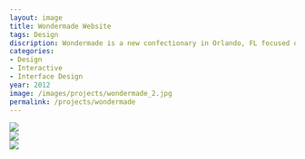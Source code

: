 ```yaml
---
layout: image
title: Wondermade Website
tags: Design
discription: Wondermade is a new confectionary in Orlando, FL focused on superior marshmallows in a variety of flavors including blueberry, pumpkin, and Guinness. The company approached me to design an e-commerce site to sell their marshmallows. Working off the existing branding (from <a href="http://theheadsofstate.com/">The Heads of State</A>), we created a fun, textured site that reflects the packaging and echoes the unboxing experiences.
categories:
- Design
- Interactive
- Interface Design
year: 2012
image: /images/projects/wondermade_2.jpg
permalink: /projects/wondermade
---
```


<img src="/images/projects/wondermade_1.jpg">
<div class="images-left"><img src="/images/projects/wondermade_2.jpg"></div><div class="images-right"><img src="/images/projects/wondermade_3.jpg"></div>
